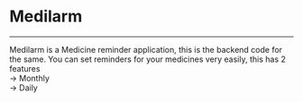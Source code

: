 # Medilarm

<hr/>

Medilarm is a Medicine reminder application, this is the backend code for the same.
You can set reminders for your medicines very easily,
this has 2 features <br>
 -> Monthly <br>
 -> Daily
